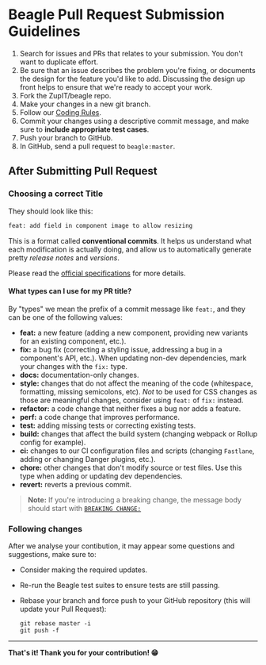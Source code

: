 # Beagle Pull Request Submission Guidelines

1. Search for issues and PRs that relates to your submission. You don't want to duplicate effort.
1. Be sure that an issue describes the problem you're fixing, or documents the design for the feature you'd like to add. Discussing the design up front helps to ensure that we're ready to accept your work.
1. Fork the ZupIT/beagle repo.
1. Make your changes in a new git branch.
1. Follow our [Coding Rules](https://github.com/ZupIT/beagle/blob/master/doc/contributing/coding_rules.md).
1. Commit your changes using a descriptive commit message, and make sure to **include appropriate test cases**.
1. Push your branch to GitHub.
1. In GitHub, send a pull request to `beagle:master`.

## After Submitting Pull Request

### Choosing a correct Title

They should look like this:

```txt
feat: add field in component image to allow resizing
```

This is a format called **conventional commits**. It helps us understand what each modification is actually doing, and allow us to automatically generate pretty *release notes* and *versions*.

Please read the [official specifications](https://www.conventionalcommits.org/) for more details.

#### What types can I use for my PR title?

By "types" we mean the prefix of a commit message like `feat:`, and they can be one of the following values:

- **feat:** a new feature (adding a new component, providing new variants for an existing component, etc.).
- **fix:** a bug fix (correcting a styling issue, addressing a bug in a component's API, etc.).
  When updating non-dev dependencies, mark your changes with the `fix:` type.
- **docs:** documentation-only changes.
- **style:** changes that do not affect the meaning of the code
(whitespace, formatting, missing semicolons, etc). _Not_ to be used for CSS changes as those are
meaningful changes, consider using `feat:` of `fix:` instead.
- **refactor:** a code change that neither fixes a bug nor adds a feature.
- **perf:** a code change that improves performance.
- **test:** adding missing tests or correcting existing tests.
- **build:** changes that affect the build system (changing webpack or Rollup config for example).
- **ci:** changes to our CI configuration files and scripts
  (changing `Fastlane`, adding or changing Danger plugins, etc.).
- **chore:** other changes that don't modify source or test files. Use this type when adding or
  updating dev dependencies.
- **revert:** reverts a previous commit.

> **Note:**
> If you're introducing a breaking change, the message body should start with [`BREAKING CHANGE:`](https://www.conventionalcommits.org/en/v1.0.0/#commit-message-with-description-and-breaking-change-footer)

### Following changes

After we analyse your contibution, it may appear some questions and suggestions, make sure to:

- Consider making the required updates.
- Re-run the Beagle test suites to ensure tests are still passing.
- Rebase your branch and force push to your GitHub repository (this will update your Pull Request):

  ```shell
  git rebase master -i
  git push -f
  ```

----

**That's it! Thank you for your contribution! 😁**
